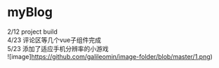 ﻿# myBlog
2/12 project build  
4/23 评论区等几个vue子组件完成  
5/23 添加了适应手机分辨率的小游戏  
![image]https://github.com/galileomin/image-folder/blob/master/1.png)